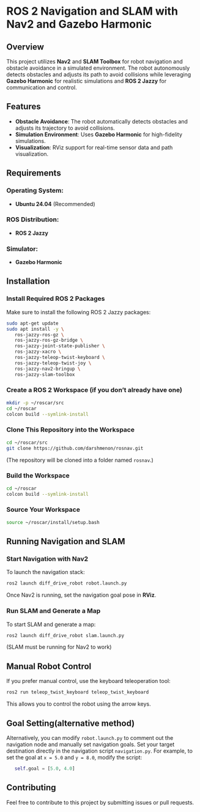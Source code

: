 # ROS 2 Navigation and SLAM with Nav2 and Gazebo Harmonic

## Overview
This project utilizes **Nav2** and **SLAM Toolbox** for robot navigation and obstacle avoidance in a simulated environment. The robot autonomously detects obstacles and adjusts its path to avoid collisions while leveraging **Gazebo Harmonic** for realistic simulations and **ROS 2 Jazzy** for communication and control.

## Features
- **Obstacle Avoidance**: The robot automatically detects obstacles and adjusts its trajectory to avoid collisions.
- **Simulation Environment**: Uses **Gazebo Harmonic** for high-fidelity simulations.
- **Visualization**: RViz support for real-time sensor data and path visualization.

## Requirements
### Operating System:
- **Ubuntu 24.04** (Recommended)

### ROS Distribution:
- **ROS 2 Jazzy**

### Simulator:
- **Gazebo Harmonic**

## Installation
### Install Required ROS 2 Packages
Make sure to install the following ROS 2 Jazzy packages:
```bash
sudo apt-get update
sudo apt install -y \   
   ros-jazzy-ros-gz \  
   ros-jazzy-ros-gz-bridge \  
   ros-jazzy-joint-state-publisher \  
   ros-jazzy-xacro \  
   ros-jazzy-teleop-twist-keyboard \  
   ros-jazzy-teleop-twist-joy \  
   ros-jazzy-nav2-bringup \  
   ros-jazzy-slam-toolbox
```

### Create a ROS 2 Workspace (if you don’t already have one)
```bash
mkdir -p ~/roscar/src
cd ~/roscar
colcon build --symlink-install
```

### Clone This Repository into the Workspace
```bash
cd ~/roscar/src
git clone https://github.com/darshmenon/rosnav.git
```
(The repository will be cloned into a folder named `rosnav`.)

### Build the Workspace
```bash
cd ~/roscar
colcon build --symlink-install
```

### Source Your Workspace
```bash
source ~/roscar/install/setup.bash
```

## Running Navigation and SLAM
### Start Navigation with Nav2
To launch the navigation stack:
```bash
ros2 launch diff_drive_robot robot.launch.py
```
Once Nav2 is running, set the navigation goal pose in **RViz**.

### Run SLAM and Generate a Map
To start SLAM and generate a map:
```bash
ros2 launch diff_drive_robot slam.launch.py
```
(SLAM must be running for Nav2 to work)

## Manual Robot Control
If you prefer manual control, use the keyboard teleoperation tool:
```bash
ros2 run teleop_twist_keyboard teleop_twist_keyboard
```
This allows you to control the robot using the arrow keys.

## Goal Setting(alternative method)
Alternatively, you can modify `robot.launch.py` to comment out the navigation node and manually set navigation goals.
Set your target destination directly in the navigation script `navigation.py`. For example, to set the goal at `x = 5.0` and `y = 8.0`, modify the script:
```python
   self.goal = [5.0, 4.0]  
```

## Contributing
Feel free to contribute to this project by submitting issues or pull requests.



